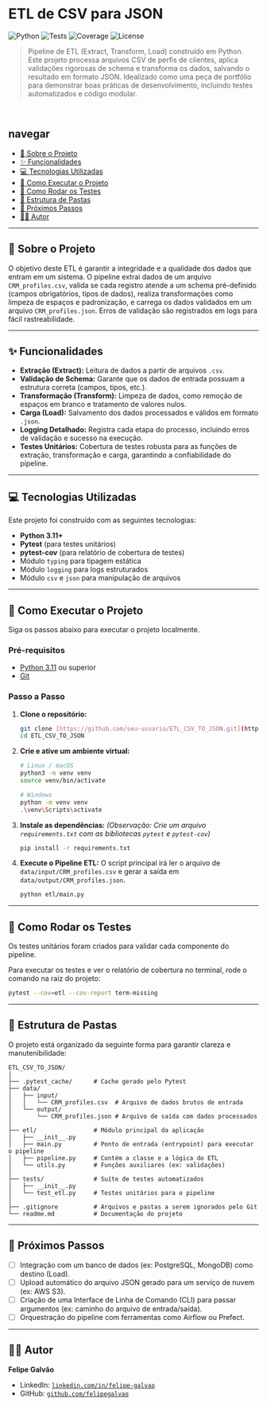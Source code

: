 # ETL de CSV para JSON

![Python](https://img.shields.io/badge/Python-3.11%2B-blue?style=for-the-badge&logo=python)
![Tests](https://img.shields.io/badge/Tests-Pytest-green?style=for-the-badge&logo=pytest)
![Coverage](https://img.shields.io/badge/Coverage-85%25-brightgreen?style=for-the-badge)
![License](https://img.shields.io/badge/License-MIT-purple?style=for-the-badge)

> Pipeline de ETL (Extract, Transform, Load) construído em Python. Este projeto processa arquivos CSV de perfis de clientes, aplica validações rigorosas de schema e transforma os dados, salvando o resultado em formato JSON. Idealizado como uma peça de portfólio para demonstrar boas práticas de desenvolvimento, incluindo testes automatizados e código modular.

<br>

##  navegar
* [📌 Sobre o Projeto](#-sobre-o-projeto)
* [✨ Funcionalidades](#-funcionalidades)
* [💻 Tecnologias Utilizadas](#-tecnologias-utilizadas)
* [🚀 Como Executar o Projeto](#-como-executar-o-projeto)
* [🧪 Como Rodar os Testes](#-como-rodar-os-testes)
* [📁 Estrutura de Pastas](#-estrutura-de-pastas)
* [🧠 Próximos Passos](#-próximos-passos)
* [👨‍💻 Autor](#-autor)

---

## 📌 Sobre o Projeto

O objetivo deste ETL é garantir a integridade e a qualidade dos dados que entram em um sistema. O pipeline extrai dados de um arquivo `CRM_profiles.csv`, valida se cada registro atende a um schema pré-definido (campos obrigatórios, tipos de dados), realiza transformações como limpeza de espaços e padronização, e carrega os dados validados em um arquivo `CRM_profiles.json`. Erros de validação são registrados em logs para fácil rastreabilidade.

---

## ✨ Funcionalidades

-   **Extração (Extract):** Leitura de dados a partir de arquivos `.csv`.
-   **Validação de Schema:** Garante que os dados de entrada possuam a estrutura correta (campos, tipos, etc.).
-   **Transformação (Transform):** Limpeza de dados, como remoção de espaços em branco e tratamento de valores nulos.
-   **Carga (Load):** Salvamento dos dados processados e válidos em formato `.json`.
-   **Logging Detalhado:** Registra cada etapa do processo, incluindo erros de validação e sucesso na execução.
-   **Testes Unitários:** Cobertura de testes robusta para as funções de extração, transformação e carga, garantindo a confiabilidade do pipeline.

---

## 💻 Tecnologias Utilizadas

Este projeto foi construído com as seguintes tecnologias:

-   **Python 3.11+**
-   **Pytest** (para testes unitários)
-   **pytest-cov** (para relatório de cobertura de testes)
-   Módulo `typing` para tipagem estática
-   Módulo `logging` para logs estruturados
-   Módulo `csv` e `json` para manipulação de arquivos

---

## 🚀 Como Executar o Projeto

Siga os passos abaixo para executar o projeto localmente.

### **Pré-requisitos**

-   [Python 3.11](https://www.python.org/downloads/) ou superior
-   [Git](https://git-scm.com/downloads)

### **Passo a Passo**

1.  **Clone o repositório:**
    ```bash
    git clone [https://github.com/seu-usuario/ETL_CSV_TO_JSON.git](https://github.com/seu-usuario/ETL_CSV_TO_JSON.git)
    cd ETL_CSV_TO_JSON
    ```

2.  **Crie e ative um ambiente virtual:**
    ```bash
    # Linux / macOS
    python3 -m venv venv
    source venv/bin/activate

    # Windows
    python -m venv venv
    .\venv\Scripts\activate
    ```

3.  **Instale as dependências:**
    *(Observação: Crie um arquivo `requirements.txt` com as bibliotecas `pytest` e `pytest-cov`)*
    ```bash
    pip install -r requirements.txt
    ```

4.  **Execute o Pipeline ETL:**
    O script principal irá ler o arquivo de `data/input/CRM_profiles.csv` e gerar a saída em `data/output/CRM_profiles.json`.
    ```bash
    python etl/main.py
    ```

---

## 🧪 Como Rodar os Testes

Os testes unitários foram criados para validar cada componente do pipeline.

Para executar os testes e ver o relatório de cobertura no terminal, rode o comando na raiz do projeto:

```bash
pytest --cov=etl --cov-report term-missing
```

---

## 📁 Estrutura de Pastas

O projeto está organizado da seguinte forma para garantir clareza e manutenibilidade:

```
ETL_CSV_TO_JSON/
│
├── .pytest_cache/      # Cache gerado pelo Pytest
├── data/
│   ├── input/
│   │   └── CRM_profiles.csv  # Arquivo de dados brutos de entrada
│   └── output/
│       └── CRM_profiles.json # Arquivo de saída com dados processados
│
├── etl/                # Módulo principal da aplicação
│   ├── __init__.py
│   ├── main.py         # Ponto de entrada (entrypoint) para executar o pipeline
│   ├── pipeline.py     # Contém a classe e a lógica do ETL
│   └── utils.py        # Funções auxiliares (ex: validações)
│
├── tests/              # Suíte de testes automatizados
│   ├── __init__.py
│   └── test_etl.py     # Testes unitários para o pipeline
│
├── .gitignore          # Arquivos e pastas a serem ignorados pelo Git
└── readme.md           # Documentação do projeto
```

---

## 🧠 Próximos Passos

-   [ ] Integração com um banco de dados (ex: PostgreSQL, MongoDB) como destino (Load).
-   [ ] Upload automático do arquivo JSON gerado para um serviço de nuvem (ex: AWS S3).
-   [ ] Criação de uma Interface de Linha de Comando (CLI) para passar argumentos (ex: caminho do arquivo de entrada/saída).
-   [ ] Orquestração do pipeline com ferramentas como Airflow ou Prefect.

---

## 👨‍💻 Autor

**Felipe Galvão**

-   LinkedIn: [`linkedin.com/in/felipe-galvao`](https://linkedin.com/in/felipe-galvão)
-   GitHub: [`github.com/felipegalvao`](https://github.com/felipegalvao)